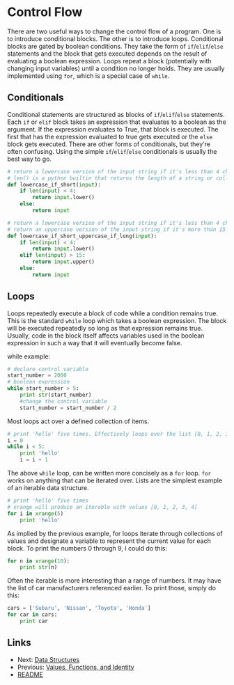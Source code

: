 Control Flow
============

There are two useful ways to change the control flow of a program. One is to introduce conditional blocks. The other is to introduce loops. Conditional blocks are gated by boolean conditions. They take the form of `if`/`elif`/`else` statements and the block that gets executed depends on the result of evaluating a boolean expression. Loops repeat a block (potentially with changing input variables) until a condition no longer holds. They are usually implemented using `for`, which is a special case of `while`.

Conditionals
------------
Conditional statements are structured as blocks of `if`/`elif`/`else` statements. Each `if` or `elif` block takes an expression that evaluates to a boolean as the argument. If the expression evaluates to True, that block is executed. The first that has the expression evaluated to true gets executed or the `else` block gets executed. There are other forms of conditionals, but they're often confusing. Using the simple `if`/`elif`/`else` conditionals is usually the best way to go.

```python
# return a lowercase version of the input string if it's less than 4 chars long
# len() is a python builtin that returns the length of a string or collection
def lowercase_if_short(input):
    if len(input) < 4:
        return input.lower()
    else:
        return input

# return a lowercase version of the input string if it's less than 4 chars long
# return an uppercase version of the input string if it's more than 15 chars long
def lowercase_if_short_uppercase_if_long(input):
    if len(input) < 4:
        return input.lower()
    elif len(input) > 15:
        return input.upper()
    else:
        return input
```

Loops
-----
Loops repeatedly execute a block of code while a condition remains true. This is the standard `while` loop which takes a boolean expression. The block will be executed repeatedly so long as that expression remains true. Usually, code in the block itself affects variables used in the boolean expression in such a way that it will eventually become false.

while example:
```python
# declare control variable
start_number = 2000
# boolean expression 
while start_number > 5:
    print str(start_number)
    #change the control variable
    start_number = start_number / 2
```

Most loops act over a defined collection of items.
```python
# print 'hello' five times. Effectively loops over the list [0, 1, 2, 3, 4]
i = 0
while i < 5:
    print 'hello'
    i = i + 1
```

The above `while` loop, can be written more concisely as a `for` loop. `for` works on anything that can be iterated over. Lists are the simplest example of an iterable data structure.

```python
# print 'hello' five times
# xrange will produce an iterable with values [0, 1, 2, 3, 4]
for i in xrange(5)
    print 'hello'
```

As implied by the previous example, for loops iterate through collections of values and designate a variable to represent the current value for each block. To print the numbers 0 through 9, I could do this:

```python
for n in xrange(10):
    print str(n)
```

Often the iterable is more interesting than a range of numbers. It may have the list of car manufacturers referenced earlier. To print those, simply do this:

```python
cars = ['Subaru', 'Nissan', 'Toyota', 'Honda']
for car in cars:
    print car
```

Links
-----
* Next: [Data Structures](data_structures.md)
* Previous: [Values, Functions, and Identity](values_functions_identity.md)
* [README](README.md)
